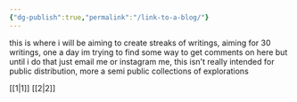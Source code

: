 ```yaml
---
{"dg-publish":true,"permalink":"/link-to-a-blog/"}
---
```


this is where i will be aiming to create streaks of writings, aiming for 30 writings, one a day
im trying to find some way to get comments on here but until i do that just email me or instagram me, this isn't really intended for public distribution, more a semi public collections of explorations

[[1\|1]]
[[2\|2]]

